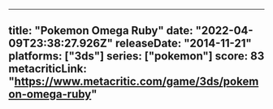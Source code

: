 
---
title: "Pokemon Omega Ruby"
date: "2022-04-09T23:38:27.926Z"
releaseDate: "2014-11-21"
platforms: ["3ds"]
series: ["pokemon"]
score: 83
metacriticLink: "https://www.metacritic.com/game/3ds/pokemon-omega-ruby"
---
